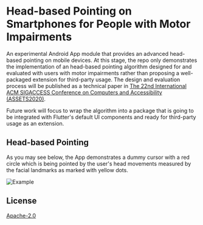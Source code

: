 # Head-based Pointing on Smartphones for People with Motor Impairments

An experimental Android App module that provides an advanced head-based pointing on mobile devices. At this stage, the repo only demonstrates the implementation of an head-based pointing algorithm designed for and evaluated with users with motor impairments rather than proposing a well-packaged extension for third-party usage. The design and evaluation process will be published as a technical paper in [The 22nd International ACM SIGACCESS Conference on Computers and Accessibility (ASSETS2020)](https://assets20.sigaccess.org/). 

Future work will focus to wrap the algorithm into a package that is going to be integrated with Flutter's default UI components and ready for third-party usage as an extension.

## Head-based Pointing

As you may see below, the App demonstrates a dummy cursor with a red circle which is being pointed by the user's head movements measured by the facial landmarks as marked with yellow dots. 

![Example](https://media.giphy.com/media/dWkvkSoEfdBIIE2maI/giphy.gif)

## License
[Apache-2.0](http://www.apache.org/licenses/LICENSE-2.0)

